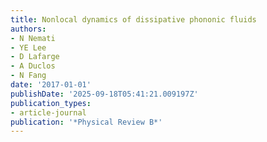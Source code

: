 ```yaml
---
title: Nonlocal dynamics of dissipative phononic fluids
authors:
- N Nemati
- YE Lee
- D Lafarge
- A Duclos
- N Fang
date: '2017-01-01'
publishDate: '2025-09-18T05:41:21.009197Z'
publication_types:
- article-journal
publication: '*Physical Review B*'
---
```

